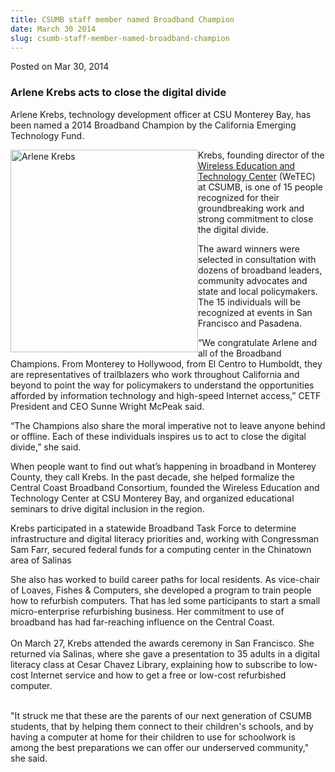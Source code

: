 ```yaml
---
title: CSUMB staff member named Broadband Champion
date: March 30 2014
slug: csumb-staff-member-named-broadband-champion
---
```


 



<span class="date">Posted on Mar 30, 2014    </span>
<h3>Arlene Krebs acts to close the digital divide</h3>
<p>Arlene Krebs, technology development officer at CSU Monterey
Bay, has been named a 2014 Broadband Champion by the California
Emerging Technology Fund.</p>
<p><img alt="Arlene Krebs" src="https://news.csumb.edu/sites/default/files/65/attachments/news/images/krebs.arlene.jpeg" style="width:300px; height:324px; float:left">Krebs, founding
director of the <a href="https://wetec.csumb.edu/about-wetec" rel="nofollow">Wireless Education and Technology Center</a> (WeTEC) at
CSUMB, is one of 15 people recognized for their groundbreaking work
and strong commitment to close the digital divide.</img></p>
<p>The award winners were selected in consultation with dozens of
broadband leaders, community advocates and state and local
policymakers. The 15 individuals will be recognized at events in
San Francisco and Pasadena.</p>
<p>&#x201C;We congratulate Arlene and all of the Broadband Champions. From
Monterey to Hollywood, from El Centro to Humboldt, they are
representatives of trailblazers who work throughout California and
beyond to point the way for policymakers to understand the
opportunities afforded by information technology and high-speed
Internet access,&#x201D; CETF President and CEO Sunne Wright McPeak
said.</p>
<p>&#x201C;The Champions also share the moral imperative not to leave
anyone behind or offline. Each of these individuals inspires us to
act to close the digital divide,&#x201D; she said.</p>
<p>When people want to find out what&#x2019;s happening in broadband in
Monterey County, they call Krebs. In the past decade, she helped
formalize the Central Coast Broadband Consortium, founded the
Wireless Education and Technology Center at CSU Monterey Bay, and
organized educational seminars to drive digital inclusion in the
region.</p>
<p>Krebs participated in a statewide Broadband Task Force to
determine infrastructure and digital literacy priorities and,
working with Congressman Sam Farr, secured federal funds for a
computing center in the Chinatown area of Salinas</p>
<p>She also has worked to build career paths for local residents.
As vice-chair of Loaves, Fishes &amp; Computers, she developed a
program to train people how to refurbish computers. That has led
some participants to start a small micro-enterprise refurbishing
business. Her commitment to use of broadband has had far-reaching
influence on the Central Coast.<br>
<br>
On March 27, Krebs attended the awards ceremony in San Francisco.
She returned via Salinas, where she gave a presentation to 35
adults in a digital literacy class at Cesar Chavez Library,
explaining how to subscribe to low-cost Internet service and how to
get a free or low-cost refurbished computer.</br></br></p>
<p>&quot;It struck me that these are the parents of our next generation
of CSUMB students, that by helping them connect to their children&apos;s
schools, and by having a computer at home for their children to use
for schoolwork is among the best preparations we can offer our
underserved community,&quot; she said.</p>





 
